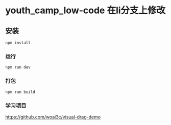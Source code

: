 # youth_camp_low-code 在li分支上修改

## 安装
```
npm install
```

### 运行
```
npm run dev
```

### 打包
```
npm run build
```

### 学习项目

https://github.com/woai3c/visual-drag-demo